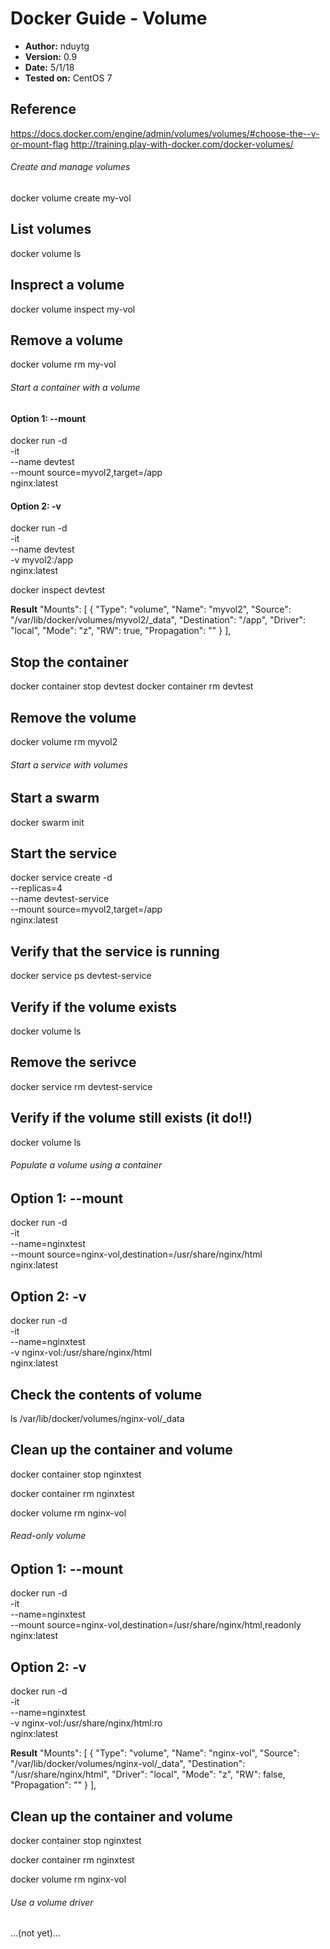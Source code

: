 # Docker Guide - Volume

- **Author:** nduytg
- **Version:** 0.9
- **Date:** 5/1/18
- **Tested on:** CentOS 7

## Reference
https://docs.docker.com/engine/admin/volumes/volumes/#choose-the--v-or-mount-flag
http://training.play-with-docker.com/docker-volumes/

###### Create and manage volumes
docker volume create my-vol

## List volumes
docker volume ls

## Insprect a volume
docker volume inspect my-vol

## Remove a volume
docker volume rm my-vol

###### Start a container with a volume
#### Option 1: --mount
docker run -d \
	-it \
	--name devtest \
	--mount source=myvol2,target=/app \
	nginx:latest

#### Option 2: -v
docker run -d \
	-it \
	--name devtest \
	-v myvol2:/app \
	nginx:latest

docker inspect devtest

**Result**
"Mounts": [
            {
                "Type": "volume",
                "Name": "myvol2",
                "Source": "/var/lib/docker/volumes/myvol2/_data",
                "Destination": "/app",
                "Driver": "local",
                "Mode": "z",
                "RW": true,
                "Propagation": ""
            }
        ],


## Stop the container
docker container stop devtest
docker container rm devtest

## Remove the volume
docker volume rm myvol2

###### Start a service with volumes
## Start a swarm
docker swarm init

## Start the service
docker service create -d \
	--replicas=4 \
	--name devtest-service \
	--mount source=myvol2,target=/app \
	nginx:latest

## Verify that the service is running
docker service ps devtest-service

## Verify if the volume exists
docker volume ls

## Remove the serivce
docker service rm devtest-service

## Verify if the volume still exists (it do!!)
docker volume ls

###### Populate a volume using a container
## Option 1: --mount
docker run -d \
  -it \
  --name=nginxtest \
  --mount source=nginx-vol,destination=/usr/share/nginx/html \
  nginx:latest

## Option 2: -v
docker run -d \
	-it \
	--name=nginxtest \
	-v nginx-vol:/usr/share/nginx/html \
	nginx:latest

## Check the contents of volume
ls /var/lib/docker/volumes/nginx-vol/_data

## Clean up the container and volume
docker container stop nginxtest

docker container rm nginxtest

docker volume rm nginx-vol

###### Read-only volume
## Option 1: --mount
docker run -d \
	-it \
	--name=nginxtest \
	--mount source=nginx-vol,destination=/usr/share/nginx/html,readonly \
	nginx:latest

## Option 2: -v
docker run -d \
	-it \
	--name=nginxtest \
	-v nginx-vol:/usr/share/nginx/html:ro \
	nginx:latest

**Result**
"Mounts": [
            {
                "Type": "volume",
                "Name": "nginx-vol",
                "Source": "/var/lib/docker/volumes/nginx-vol/_data",
                "Destination": "/usr/share/nginx/html",
                "Driver": "local",
                "Mode": "z",
                "RW": false,
                "Propagation": ""
            }
        ],


## Clean up the container and volume
docker container stop nginxtest

docker container rm nginxtest

docker volume rm nginx-vol

###### Use a volume driver
...(not yet)...

